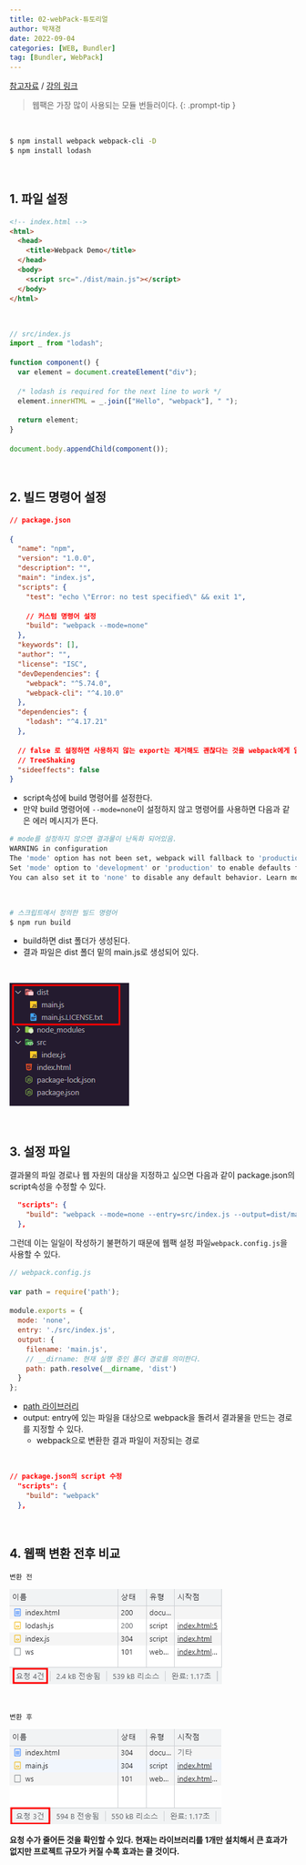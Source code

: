 ```yaml
---
title: 02-webPack-튜토리얼
author: 박재경
date: 2022-09-04
categories: [WEB, Bundler]
tag: [Bundler, WebPack]
---
```

[참고자료](https://joshua1988.github.io/webpack-guide/)  /  [강의 링크](https://www.inflearn.com/course/%ED%94%84%EB%9F%B0%ED%8A%B8%EC%97%94%EB%93%9C-%EC%9B%B9%ED%8C%A9/dashboard)
<br>

> 웹팩은 가장 많이 사용되는 모듈 번들러이다. 
{: .prompt-tip }

<br>

```bash
$ npm install webpack webpack-cli -D
$ npm install lodash
```

<br>

## 1. 파일 설정

```html
<!-- index.html -->
<html>
  <head>
    <title>Webpack Demo</title>
  </head>
  <body>
    <script src="./dist/main.js"></script>
  </body>
</html>
```

<br>

```javascript
// src/index.js
import _ from "lodash";

function component() {
  var element = document.createElement("div");

  /* lodash is required for the next line to work */
  element.innerHTML = _.join(["Hello", "webpack"], " ");

  return element;
}

document.body.appendChild(component());
```

<br>

## 2.  빌드 명령어 설정

```json
// package.json

{
  "name": "npm",
  "version": "1.0.0",
  "description": "",
  "main": "index.js",
  "scripts": {
    "test": "echo \"Error: no test specified\" && exit 1",
    
    // 커스텀 명령어 설정
    "build": "webpack --mode=none"
  },
  "keywords": [],
  "author": "",
  "license": "ISC",
  "devDependencies": {
    "webpack": "^5.74.0",
    "webpack-cli": "^4.10.0"
  },
  "dependencies": {
    "lodash": "^4.17.21"
  },
  
  // false 로 설정하면 사용하지 않는 export는 제거해도 괜찮다는 것을 webpack에게 알릴 수 있다.
  // TreeShaking
  "sideeffects": false
}

```

- script속성에 build 명령어를 설정한다. 
- 만약 build 명령어에 `--mode=none`이 설정하지 않고 명령어를 사용하면 다음과 같은 에러 메시지가 뜬다.

```bash
# mode를 설정하지 않으면 결과물이 난독화 되어있음. 
WARNING in configuration
The 'mode' option has not been set, webpack will fallback to 'production' for this value.
Set 'mode' option to 'development' or 'production' to enable defaults for each environment.
You can also set it to 'none' to disable any default behavior. Learn more: https://webpack.js.org/configuration/mode/
```

<br>

```bash
# 스크립트에서 정의한 빌드 명령어
$ npm run build
```

- build하면 dist 폴더가 생성된다. 
- 결과 파일은 dist 폴더 밑의 main.js로 생성되어 있다. 

<br>

![image-20220904142325432](https://raw.githubusercontent.com/JaeKP/image_repo/main/img/image-20220904142325432.png)

<br>

## 3.  설정 파일 

결과물의 파일 경로나 웹 자원의 대상을 지정하고 싶으면 다음과 같이 package.json의 script속성을 수정할 수 있다. 

```json
  "scripts": {  
    "build": "webpack --mode=none --entry=src/index.js --output=dist/main.js"
  },
```

그런데 이는 일일이 작성하기 불편하기 때문에 웹팩 설정 파일`webpack.config.js`을 사용할 수 있다. 

```js
// webpack.config.js

var path = require('path');

module.exports = {
  mode: 'none',
  entry: './src/index.js',
  output: {
    filename: 'main.js',
    // __dirname: 현재 실행 중인 폴더 경로를 의미한다. 
    path: path.resolve(__dirname, 'dist')
  }
};
```

- [path 라이브러리](https://nodejs.org/api/path.html)
- output: entry에 있는 파일을 대상으로 webpack을 돌려서 결과물을 만드는 경로를 지정할 수 있다. 
  - webpack으로 변환한 결과 파일이 저장되는 경로

<br>

```json
// package.json의 script 수정
  "scripts": {  
    "build": "webpack"
  },
```

<br>

## 4. 웹팩 변환 전후 비교

`변환 전`

![image-20220904150036783](https://raw.githubusercontent.com/JaeKP/image_repo/main/img/image-20220904150036783.png)

<br>

`변환 후`

![image-20220904150047558](https://raw.githubusercontent.com/JaeKP/image_repo/main/img/image-20220904150047558.png)



**요청 수가 줄어든 것을 확인할 수 있다. 현재는 라이브러리를 1개만 설치해서 큰 효과가 없지만 프로젝트 규모가 커질 수록 효과는 클 것이다.** 

<br>
